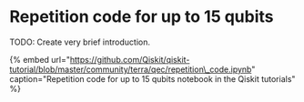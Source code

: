 # Repetition code for up to 15 qubits

TODO: Create very brief introduction.

{% embed url="https://github.com/Qiskit/qiskit-tutorial/blob/master/community/terra/qec/repetition\_code.ipynb" caption="Repetition code for up to 15 qubits notebook in the Qiskit tutorials" %}

